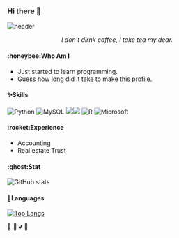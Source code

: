 ### Hi there 👋
![header](https://capsule-render.vercel.app/api?type=venom&color=0:ffd900,90:f56ee7&height=120&section=header&text=It's%20Gracey!&fontSize=70)
<div align=center>
<i>I don't dirnk coffee, I take tea my dear.</i>
</div>

<h4>:honeybee:Who Am I</h4>

- Just started to learn programming.
- Guess how long did it take to make this profile.

<h4>✨Skills</h4>

![Python](https://img.shields.io/badge/python-3670A0?style=for-the-badge&logo=python&logoColor=ffdd54) ![MySQL](https://img.shields.io/badge/mysql-4479A1.svg?style=for-the-badge&logo=mysql&logoColor=white) <img src="https://img.shields.io/badge/github-181717?style=for-the-badge&logo=github&logoColor=white"><img src="https://img.shields.io/badge/git-F05032?style=for-the-badge&logo=git&logoColor=white"> ![R](https://img.shields.io/badge/r-%23276DC3.svg?style=for-the-badge&logo=r&logoColor=white) ![Microsoft](https://img.shields.io/badge/Microsoft-0078D4?style=for-the-badge&logo=microsoft&logoColor=white)

<h4>:rocket:Experience</h4>

- Accounting
- Real estate Trust 

<h4>:ghost:Stat</h4>

![GitHub stats](https://github-readme-stats.vercel.app/api?username=usgnib127&theme=dracula&show_icons=true)

<h4>🔭Languages</h4>

﻿[![Top Langs](https://github-readme-stats.vercel.app/api/top-langs/?username=usgnib127&langs_count=10&layout=compact)](https://github.com/usgnib127/usgnib127)

:ghost:
:honeybee:
:two_hearts:
:penguin:
